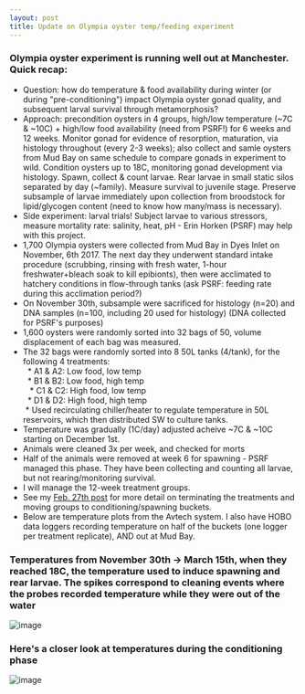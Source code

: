 ```yaml
---
layout: post
title: Update on Olympia oyster temp/feeding experiment 
---
```


### Olympia oyster experiment is running well out at Manchester. Quick recap: 

  * Question: how do temperature & food availability during winter (or during "pre-conditioning") impact Olympia oyster gonad quality, and subsequent larval survival through metamorphosis? 
  * Approach: precondition oysters in 4 groups, high/low temperature (~7C & ~10C) + high/low food availability (need from PSRF!) for 6 weeks and 12 weeks. Monitor gonad for evidence of resorption, maturation, via histology throughout (every 2-3 weeks); also collect and samle oysters from Mud Bay on same schedule to compare gonads in experiment to wild.  Condition oysters up to 18C, monitoring gonad development via histology. Spawn, collect & count larvae. Rear larvae in small static silos separated by day (~family).  Measure survival to juvenile stage. Preserve subsample of larvae immediately upon collection from broodstock for lipid/glycogen content (need to know how many/mass is necessary).    
  * Side experiment:  larval trials!  Subject larvae to various stressors, measure mortality rate: salinity, heat, pH - Erin Horken (PSRF) may help with this project.   
  * 1,700 Olympia oysters were collected from Mud Bay in Dyes Inlet on November, 6th 2017. The next day they underwent standard intake procedure (scrubbing, rinsing with fresh water, 1-hour freshwater+bleach soak to kill epibionts), then were acclimated to hatchery conditions in flow-through tanks (ask PSRF: feeding rate during this acclimation period?)  
  * On November 30th, subsample were sacrificed for histology (n=20) and DNA samples (n=100, including 20 used for histology) (DNA collected for PSRF's purposes)   
  * 1,600 oysters were randomly sorted into 32 bags of 50, volume displacement of each bag was measured.   
  * The 32 bags were randomly sorted into 8 50L tanks (4/tank), for the following 4 treatments:   
    * A1 & A2: Low food, low temp  
    * B1 & B2: Low food, high temp    
    * C1 & C2: High food, low temp    
    * D1 & D2: High food, high temp  
  * Used recirculating chiller/heater to regulate temperature in 50L reservoirs, which then distributed SW to culture tanks.  
  * Temperature was gradually (1C/day) adjusted acheive ~7C & ~10C starting on December 1st.  
  * Animals were cleaned 3x per week, and checked for morts  
  * Half of the animals were removed at week 6 for spawning - PSRF managed this phase. They have been collecting and counting all larvae, but not rearing/monitoring survival. 
  * I will manage the 12-week treatment groups.
  * See my [Feb. 27th post](https://laurahspencer.github.io/LabNotebook/Terminating-Oly-TempExp/) for more detail on terminating the treatments and moving groups to conditioning/spawning buckets.  
  * Below are temperature plots from the Avtech system. I also have HOBO data loggers recording temperature on half of the buckets (one logger per treatment replicate), AND out at Mud Bay.    
  
### Temperatures from November 30th -> March 15th, when they reached 18C, the temperature used to induce spawning and rear larvae. The spikes correspond to cleaning events where the probes recorded temperature while they were out of the water 
![image](https://user-images.githubusercontent.com/17264765/37491973-bebf8be6-285c-11e8-9450-e24ba1b0d552.png)

### Here's a closer look at temperatures during the conditioning phase 
![image](https://user-images.githubusercontent.com/17264765/37492083-2d955334-285d-11e8-9234-b42f5a3d670c.png)


